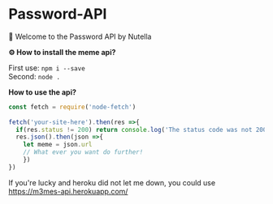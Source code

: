 # Password-API

👋 Welcome to the Password API by Nutella


**⚙ How to install the meme api?**

First use: 
```npm i --save```
<br>Second: ```node .```



**How to use the api?**

```js
const fetch = require('node-fetch')
    
fetch('your-site-here').then(res =>{
  if(res.status != 200) return console.log('The status code was not 200, there is probably a problem...')
  res.json().then(json =>{
    let meme = json.url
    // What ever you want do further! 
    })
})
```


If you're lucky and heroku did not let me down, you could use https://m3mes-api.herokuapp.com/ 
